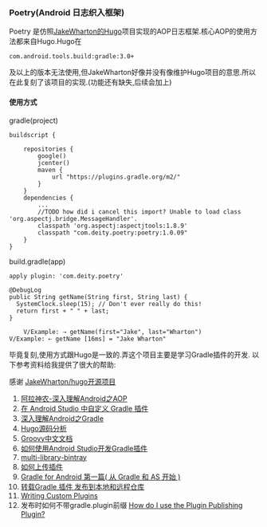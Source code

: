 ### Poetry(Android 日志织入框架)
Poetry 是仿照[JakeWharton的Hugo](https://github.com/JakeWharton/hugo)项目实现的AOP日志框架.核心AOP的使用方法都来自Hugo.Hugo在
```
com.android.tools.build:gradle:3.0+ 
```
及以上的版本无法使用,但JakeWharton好像并没有像维护Hugo项目的意思.所以在此复刻了该项目的实现.(功能还有缺失,后续会加上)

#### 使用方式

gradle(project)
````
buildscript {
    
    repositories {
        google()
        jcenter()
        maven {
            url "https://plugins.gradle.org/m2/"
        }
    }
    dependencies {
        ...
        //TODO how did i cancel this import? Unable to load class 'org.aspectj.bridge.MessageHandler'.
        classpath 'org.aspectj:aspectjtools:1.8.9'
        classpath "com.deity.poetry:poetry:1.0.09"
    }
}
````
build.gradle(app)
```
apply plugin: 'com.deity.poetry'
```
```
@DebugLog
public String getName(String first, String last) {
  SystemClock.sleep(15); // Don't ever really do this!
  return first + " " + last;
}
```

```
    V/Example: ⇢ getName(first="Jake", last="Wharton")
V/Example: ⇠ getName [16ms] = "Jake Wharton"
```
毕竟复刻,使用方式跟Hugo是一致的.弄这个项目主要是学习Gradle插件的开发.
以下参考资料给我提供了很大的帮助:

感谢 [JakeWharton/hugo开源项目](https://github.com/JakeWharton/hugo)
1. [阿拉神农-深入理解Android之AOP](https://blog.csdn.net/innost/article/details/49387395)
2. [在 Android Studio 中自定义 Gradle 插件](https://juejin.im/entry/577bc26e165abd005530ead8)
3. [深入理解Android之Gradle](https://blog.csdn.net/innost/article/details/48228651)
4. [Hugo源码分析](https://blog.csdn.net/xxxzhi/article/details/53048476)
5. [Groovy中文文档](http://cndoc.github.io/groovy-doc-cn/)
6. [如何使用Android Studio开发Gradle插件](https://blog.csdn.net/sbsujjbcy/article/details/50782830)
7. [multi-library-bintray](https://github.com/quangctkm9207/multi-library-bintray/blob/master/doraemon/build.gradle)
8. [如何上传插件](https://github.com/bintray/gradle-bintray-plugin)
9. [Gradle for Android 第一篇( 从 Gradle 和 AS 开始 )](https://segmentfault.com/a/1190000004229002)
10. [转载Gradle 插件 发布到本地和远程仓库](https://www.jianshu.com/p/376ae605ebf1)
11. [Writing Custom Plugins](https://docs.gradle.org/current/userguide/custom_plugins.html)
12. 发布时如何不带gradle.plugin前缀
[How do I use the Plugin Publishing Plugin?](https://plugins.gradle.org/docs/publish-plugin?_ga=2.140076019.1543827645.1549010633-1927265851.1539001240)

